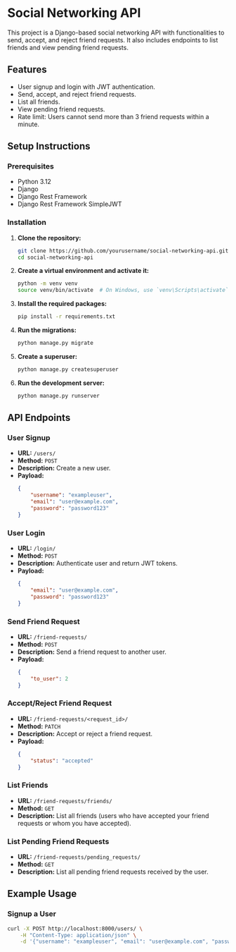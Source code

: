 # Social Networking API

This project is a Django-based social networking API with functionalities to send, accept, and reject friend requests. It also includes endpoints to list friends and view pending friend requests.

## Features

- User signup and login with JWT authentication.
- Send, accept, and reject friend requests.
- List all friends.
- View pending friend requests.
- Rate limit: Users cannot send more than 3 friend requests within a minute.

## Setup Instructions

### Prerequisites

- Python 3.12
- Django
- Django Rest Framework
- Django Rest Framework SimpleJWT

### Installation

1. **Clone the repository:**

    ```bash
    git clone https://github.com/yourusername/social-networking-api.git
    cd social-networking-api
    ```

2. **Create a virtual environment and activate it:**

    ```bash
    python -m venv venv
    source venv/bin/activate  # On Windows, use `venv\Scripts\activate`
    ```

3. **Install the required packages:**

    ```bash
    pip install -r requirements.txt
    ```

4. **Run the migrations:**

    ```bash
    python manage.py migrate
    ```

5. **Create a superuser:**

    ```bash
    python manage.py createsuperuser
    ```

6. **Run the development server:**

    ```bash
    python manage.py runserver
    ```

## API Endpoints

### User Signup

- **URL:** `/users/`
- **Method:** `POST`
- **Description:** Create a new user.
- **Payload:**
    ```json
    {
        "username": "exampleuser",
        "email": "user@example.com",
        "password": "password123"
    }
    ```

### User Login

- **URL:** `/login/`
- **Method:** `POST`
- **Description:** Authenticate user and return JWT tokens.
- **Payload:**
    ```json
    {
        "email": "user@example.com",
        "password": "password123"
    }
    ```

### Send Friend Request

- **URL:** `/friend-requests/`
- **Method:** `POST`
- **Description:** Send a friend request to another user.
- **Payload:**
    ```json
    {
        "to_user": 2
    }
    ```

### Accept/Reject Friend Request

- **URL:** `/friend-requests/<request_id>/`
- **Method:** `PATCH`
- **Description:** Accept or reject a friend request.
- **Payload:**
    ```json
    {
        "status": "accepted"
    }
    ```

### List Friends

- **URL:** `/friend-requests/friends/`
- **Method:** `GET`
- **Description:** List all friends (users who have accepted your friend requests or whom you have accepted).

### List Pending Friend Requests

- **URL:** `/friend-requests/pending_requests/`
- **Method:** `GET`
- **Description:** List all pending friend requests received by the user.

## Example Usage

### Signup a User

```bash
curl -X POST http://localhost:8000/users/ \
    -H "Content-Type: application/json" \
    -d '{"username": "exampleuser", "email": "user@example.com", "password": "password123"}'
